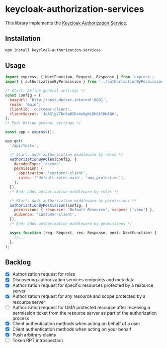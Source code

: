 # keycloak-authorization-services

This library implements the [Keycloak Authorization Service](https://www.keycloak.org/docs/latest/authorization_services/#_service_overview).

## Installation

```sh
npm install keycloak-authorization-services
```

## Usage

```js
import express, { NextFunction, Request, Response } from 'express';
import { authorizationByPermission } from '../authorizationByPermission';

/* Start: Define general settings */
const config = {
  baseUrl: 'http://host.docker.internal:8081',
  realm: 'main',
  clientId: 'customer-client',
  clientSecret: 'JaASlgV76n9a8IKx4oGgKi8h8ilHNAQ6',
};
/* End: Define general settings */

const app = express();

app.get(
  '/api/tests',

  /* Start: Adds authorization middleware by roles */
  authorizationByRoles(config, {
    decodedType: 'decode',
    permission: {
      application: 'customer-client',
      roles: ['default-roles-main', 'uma_protection'],
    },
  }),
  /* End: Adds authorization middleware by roles */

  /* Start: Adds authorization middleware by permissions */
  authorizationByPermission(config, {
    permission: { resource: 'Default Resource', scopes: ['view'] },
    audience: 'customer-client',
  }),
  /* End: Adds authorization middleware by permissions */

  async function (req: Request, res: Response, next: NextFunction) {
    //...
  },
);
```

## Backlog

- [x] Authorization request for roles
- [x] Discovering authorization services endpoints and metadata
- [x] Authorization request for specific resources protected by a resource server
- [x] Authorization request for any resource and scope protected by a resource server
- [ ] Authorization request for UMA protected resource after receiving a permission ticket from the resource server as part of the authorization process
- [x] Client authentication methods when acting on behalf of a user
- [x] Client authentication methods when acting on your behalf
- [x] Push arbitrary claims
- [ ] Token RPT introspection
